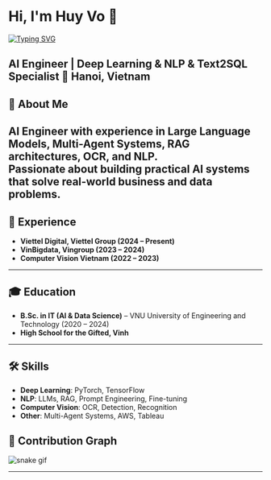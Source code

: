 # Hi, I'm Huy Vo 👋

[![Typing SVG](https://readme-typing-svg.demolab.com?font=Fira+Code&pause=1000&color=0E9FF2&width=435&lines=AI+Engineer;Deep+Learning+%7C+NLP+%7C+Text2SQL;Building+Multi-Agent+Systems;Turning+AI+into+Business+Solutions)](https://git.io/typing-svg)

**AI Engineer | Deep Learning & NLP & Text2SQL Specialist**
📍 Hanoi, Vietnam  
---
## 🚀 About Me
AI Engineer with experience in **Large Language Models, Multi-Agent Systems, RAG architectures, OCR, and NLP**.  
Passionate about building practical AI systems that solve real-world business and data problems.
---
## 💼 Experience
- **Viettel Digital, Viettel Group (2024 – Present)**  
- **VinBigdata, Vingroup (2023 – 2024)**  
- **Computer Vision Vietnam (2022 – 2023)**  
---
## 🎓 Education
- **B.Sc. in IT (AI & Data Science)** – VNU University of Engineering and Technology (2020 – 2024)  
- **High School for the Gifted, Vinh**

---

## 🛠 Skills
- **Deep Learning**: PyTorch, TensorFlow  
- **NLP**: LLMs, RAG, Prompt Engineering, Fine-tuning  
- **Computer Vision**: OCR, Detection, Recognition  
- **Other**: Multi-Agent Systems, AWS, Tableau  
## 🐍 Contribution Graph
![snake gif](https://github.com/huyvd11-468867/huyvd11-468867/blob/output/github-contribution-grid-snake.gif)

---